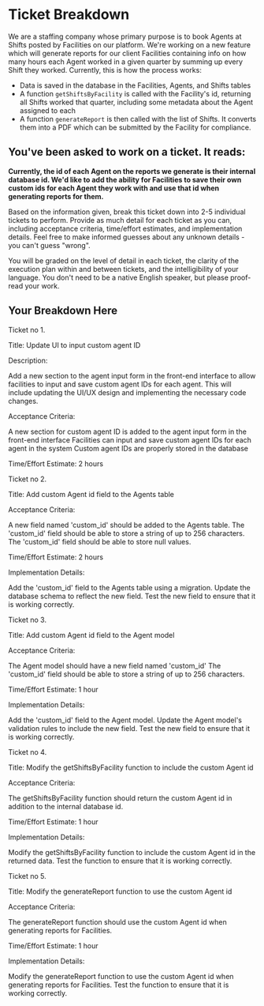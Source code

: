 # Ticket Breakdown
We are a staffing company whose primary purpose is to book Agents at Shifts posted by Facilities on our platform. We're working on a new feature which will generate reports for our client Facilities containing info on how many hours each Agent worked in a given quarter by summing up every Shift they worked. Currently, this is how the process works:

- Data is saved in the database in the Facilities, Agents, and Shifts tables
- A function `getShiftsByFacility` is called with the Facility's id, returning all Shifts worked that quarter, including some metadata about the Agent assigned to each
- A function `generateReport` is then called with the list of Shifts. It converts them into a PDF which can be submitted by the Facility for compliance.

## You've been asked to work on a ticket. It reads:

**Currently, the id of each Agent on the reports we generate is their internal database id. We'd like to add the ability for Facilities to save their own custom ids for each Agent they work with and use that id when generating reports for them.**


Based on the information given, break this ticket down into 2-5 individual tickets to perform. Provide as much detail for each ticket as you can, including acceptance criteria, time/effort estimates, and implementation details. Feel free to make informed guesses about any unknown details - you can't guess "wrong".


You will be graded on the level of detail in each ticket, the clarity of the execution plan within and between tickets, and the intelligibility of your language. You don't need to be a native English speaker, but please proof-read your work.

## Your Breakdown Here

Ticket no 1.

Title: Update UI to input custom agent ID

Description: 

Add a new section to the agent input form in the front-end interface to allow facilities to input and save custom agent IDs for each agent. This will include updating the UI/UX design and implementing the necessary code changes.

Acceptance Criteria:

A new section for custom agent ID is added to the agent input form in the front-end interface
Facilities can input and save custom agent IDs for each agent in the system
Custom agent IDs are properly stored in the database

Time/Effort Estimate: 2 hours


Ticket no 2.

Title: Add custom Agent id field to the Agents table

Acceptance Criteria:

A new field named 'custom_id' should be added to the Agents table.
The 'custom_id' field should be able to store a string of up to 256 characters.
The 'custom_id' field should be able to store null values.

Time/Effort Estimate: 2 hours

Implementation Details:

Add the 'custom_id' field to the Agents table using a migration.
Update the database schema to reflect the new field.
Test the new field to ensure that it is working correctly.





Ticket no 3.

Title: Add custom Agent id field to the Agent model

Acceptance Criteria:

The Agent model should have a new field named 'custom_id'
The 'custom_id' field should be able to store a string of up to 256 characters.

Time/Effort Estimate: 1 hour

Implementation Details:

Add the 'custom_id' field to the Agent model.
Update the Agent model's validation rules to include the new field.
Test the new field to ensure that it is working correctly.

Ticket no 4.

Title: Modify the getShiftsByFacility function to include the custom Agent id

Acceptance Criteria:

The getShiftsByFacility function should return the custom Agent id in addition to the internal database id.

Time/Effort Estimate: 1 hour

Implementation Details:

Modify the getShiftsByFacility function to include the custom Agent id in the returned data.
Test the function to ensure that it is working correctly.



Ticket no 5.

Title: Modify the generateReport function to use the custom Agent id

Acceptance Criteria:

The generateReport function should use the custom Agent id when generating reports for Facilities.

Time/Effort Estimate: 1 hour

Implementation Details:

Modify the generateReport function to use the custom Agent id when generating reports for Facilities.
Test the function to ensure that it is working correctly.